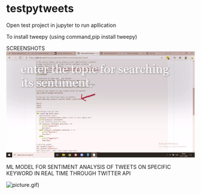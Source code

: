 
# testpytweets
Open test project in jupyter to run apllication

To install tweepy (using command,pip install tweepy)

SCREENSHOTS
![picture](ezgif.com-gif-maker.gif)

ML MODEL FOR SENTIMENT ANALYSIS OF TWEETS ON SPECIFIC KEYWORD IN REAL TIME THROUGH TWITTER API

![picture](apptweet).gif)
